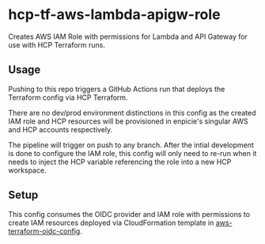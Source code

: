# hcp-tf-aws-lambda-apigw-role

Creates AWS IAM Role with permissions for Lambda and API Gateway for use with HCP Terraform runs.

## Usage

Pushing to this repo triggers a GitHub Actions run that deploys the Terraform config via HCP Terraform.

There are no dev/prod environment distinctions in this config as the created IAM role and HCP resources will be provisioned in enpicie's singular AWS and HCP accounts respectively.

The pipeline will trigger on push to any branch. After the intial development is done to configure the IAM role, this config will only need to re-run when it needs to inject the HCP variable referencing the role into a new HCP workspace.

## Setup

This config consumes the OIDC provider and IAM role with permissions to create IAM resources deployed via CloudFormation template in [aws-terraform-oidc-config](https://github.com/chzylee/aws-terraform-oidc-config).
